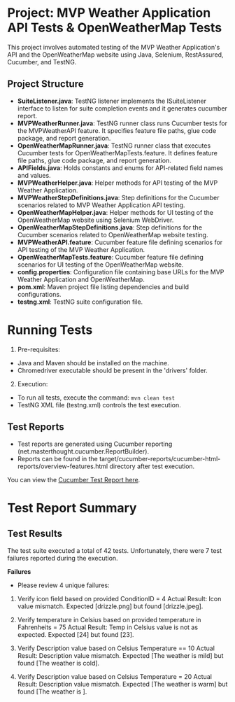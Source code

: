 # Project: MVP Weather Application API Tests & OpenWeatherMap Tests
This project involves automated testing of the MVP Weather Application's API and the OpenWeatherMap website using Java, Selenium, RestAssured, Cucumber, and TestNG.

## Project Structure

- **SuiteListener.java**: TestNG listener implements the ISuiteListener interface to listen for suite completion events and it generates cucumber report.
- **MVPWeatherRunner.java**: TestNG runner class runs Cucumber tests for the MVPWeatherAPI feature. It specifies feature file paths, glue code package, and report generation.
- **OpenWeatherMapRunner.java**:  TestNG runner class that executes Cucumber tests for OpenWeatherMapTests.feature. It defines feature file paths, glue code package, and report generation.
- **APIFields.java**: Holds constants and enums for API-related field names and values.
- **MVPWeatherHelper.java**: Helper methods for API testing of the MVP Weather Application.
- **MVPWeatherStepDefinitions.java**: Step definitions for the Cucumber scenarios related to MVP Weather Application API testing.
- **OpenWeatherMapHelper.java**: Helper methods for UI testing of the OpenWeatherMap website using Selenium WebDriver.
- **OpenWeatherMapStepDefinitions.java**: Step definitions for the Cucumber scenarios related to OpenWeatherMap website testing.
- **MVPWeatherAPI.feature**: Cucumber feature file defining scenarios for API testing of the MVP Weather Application.
- **OpenWeatherMapTests.feature**: Cucumber feature file defining scenarios for UI testing of the OpenWeatherMap website.
- **config.properties**: Configuration file containing base URLs for the MVP Weather Application and OpenWeatherMap.
- **pom.xml**: Maven project file listing dependencies and build configurations.
- **testng.xml**: TestNG suite configuration file.

# Running Tests

1. Pre-requisites:

- Java and Maven should be installed on the machine.
- Chromedriver executable should be present in the 'drivers' folder.

2. Execution:

- To run all tests, execute the command:
```mvn clean test```
- TestNG XML file (testng.xml) controls the test execution.

## Test Reports
- Test reports are generated using Cucumber reporting (net.masterthought.cucumber.ReportBuilder).
- Reports can be found in the target/cucumber-reports/cucumber-html-reports/overview-features.html directory after test execution.

You can view the [Cucumber Test Report here](/target/cucumber-reports/cucumber-html-reports/overview-features.html).

# Test Report Summary

## Test Results
The test suite executed a total of 42 tests. Unfortunately, there were 7 test failures reported during the execution.

**Failures**
- Please review 4 unique failures: 
1. Verify icon field based on provided ConditionID = 4
Actual Result: Icon value mismatch. Expected [drizzle.png] but found [drizzle.jpeg].

2. Verify temperature in Celsius based on provided temperature in Fahrenheits = 75
Actual Result: Temp in Celsius value is not as expected. Expected [24] but found [23].

3. Verify Description value based on Celsius Temperature == 10
Actual Result: Description value mismatch. Expected [The weather is mild] but found [The weather is cold].

4. Verify Description value based on Celsius Temperature = 20
Actual Result: Description value mismatch. Expected [The weather is warm] but found [The weather is ].